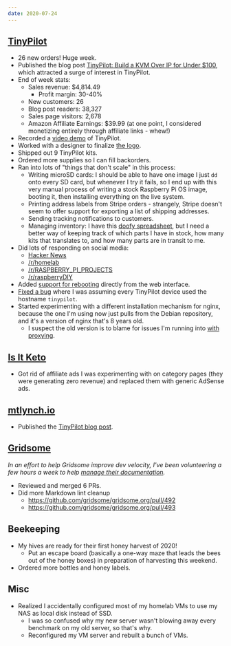 ```yaml
---
date: 2020-07-24
---
```


## [TinyPilot](https://tinypilotkvm.com)

- 26 new orders! Huge week.
- Published the blog post [TinyPilot: Build a KVM Over IP for Under $100](https://mtlynch.io/tinypilot/), which attracted a surge of interest in TinyPilot.
- End of week stats:
  - Sales revenue: $4,814.49
    - Profit margin: 30-40%
  - New customers: 26
  - Blog post readers: 38,327
  - Sales page visitors: 2,678
  - Amazon Affiliate Earnings: $39.99 (at one point, I considered monetizing entirely through affiliate links - whew!)
- Recorded a [video demo](https://youtu.be/IF-AyHJ8DOI) of TinyPilot.
- Worked with a designer to finalize [the logo](vqZT.webp).
- Shipped out 9 TinyPilot kits.
- Ordered more supplies so I can fill backorders.
- Ran into lots of "things that don't scale" in this process:
  - Writing microSD cards: I should be able to have one image I just `dd` onto every SD card, but whenever I try it fails, so I end up with this very manual process of writing a stock Raspberry Pi OS image, booting it, then installing everything on the live system.
  - Printing address labels from Stripe orders - strangely, Stripe doesn't seem to offer support for exporting a list of shipping addresses.
  - Sending tracking notifications to customers.
  - Managing inventory: I have this [doofy spreadsheet](z0Th.webp), but I need a better way of keeping track of which parts I have in stock, how many kits that translates to, and how many parts are in transit to me.
- Did lots of responding on social media:
  - [Hacker News](https://news.ycombinator.com/item?id=23927380)
  - [/r/homelab](https://www.reddit.com/r/homelab/comments/hwimys/tinypilot_build_a_kvm_over_ip_for_under_100/)
  - [/r/RASPBERRY_PI_PROJECTS](https://www.reddit.com/r/RASPBERRY_PI_PROJECTS/comments/hwihes/tinypilot_build_a_pibased_kvm_over_ip_for_under/)
  - [/r/raspberryDIY](https://www.reddit.com/r/raspberryDIY/comments/hwimer/tinypilot_diy_kvm_over_ip_using_a_raspberry_pi/)
- Added [support for rebooting](https://github.com/mtlynch/tinypilot/pull/69) directly from the web interface.
- [Fixed a bug](https://github.com/mtlynch/tinypilot/pull/84) where I was assuming every TinyPilot device used the hostname `tinypilot`.
- Started experimenting with a different installation mechanism for nginx, because the one I'm using now just pulls from the Debian repository, and it's a version of nginx that's 8 years old.
  - I suspect the old version is to blame for issues I'm running into [with proxying](https://github.com/mtlynch/tinypilot/issues/64).

## [Is It Keto](https://isitketo.org)

- Got rid of affiliate ads I was experimenting with on category pages (they were generating zero revenue) and replaced them with generic AdSense ads.

## [mtlynch.io](https://mtlynch.io)

- Published the [TinyPilot blog post](https://mtlynch.io/tinypilot/).

## [Gridsome](https://gridsome.org)

_In an effort to help Gridsome improve dev velocity, I've been volunteering a few hours a week to help [manage their documentation](https://github.com/gridsome/gridsome.org)._

- Reviewed and merged 6 PRs.
- Did more Markdown lint cleanup
  - <https://github.com/gridsome/gridsome.org/pull/492>
  - <https://github.com/gridsome/gridsome.org/pull/493>

## Beekeeping

- My hives are ready for their first honey harvest of 2020!
  - Put an escape board (basically a one-way maze that leads the bees out of the honey boxes) in preparation of harvesting this weekend.
- Ordered more bottles and honey labels.

## Misc

- Realized I accidentally configured most of my homelab VMs to use my NAS as local disk instead of SSD.
  - I was so confused why my new server wasn't blowing away every benchmark on my old server, so that's why.
  - Reconfigured my VM server and rebuilt a bunch of VMs.
